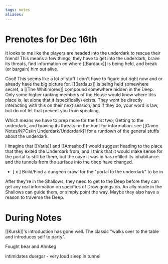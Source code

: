 ```yaml
---
tags: notes
aliases:
---
```


# Prenotes for Dec 16th
It looks to me like the players are headed into the underdark to rescue their friend! This means a few things; they have to get into the underdark, brave its threats, find information on where [[Bardaux]] is being held, and break (or bargain) him out alive.

Cool! This seems like a lot of stuff I don't have to figure out right now and or already have the big picture for. [[Bardaux]] is being held somewhere secret, a [[The Whitimores]] compound somewhere hidden in the Deep. Only some higher ranking members of the House would know where this place is, let alone that it (specifically) exists. They wont be directly interacting with this on their next session, and if they do, your word is law, but do not let that prevent you from speaking.

Which means we have to prep more for the first two; Getting to the underdark, and braving its threats on the hunt for information. see [[Game Notes/NPCs/in Underdark/Underdark]] for a rundown of the general stuffs about the underdark.

I imagine that [[Varis]] and [[Amashod]] would suggest heading to the place that they exited the Underdark from, and I think that it would make sense for the portal to still be there, but the cave it was in has refilled its inhabitance and the tunnels from the surface into the deep have changed.

- [ x ] Build/Find a dungeon crawl for the "portal to the underdark" to be in

After they're in the Shallows, they need to get to the Deep before they can get any real information on specifics of Drow goings on. An ally made in the Shallows can guide them, or simply point the way. Maybe they also have a reason to traverse the Deep.

# During Notes
[[Kursk]]'s introduction has gone well. The classic "walks over to the table and introduces self to party".

Fought bear and Ahnkeg

intimidates duergar - very loud
sleep in tunnel

